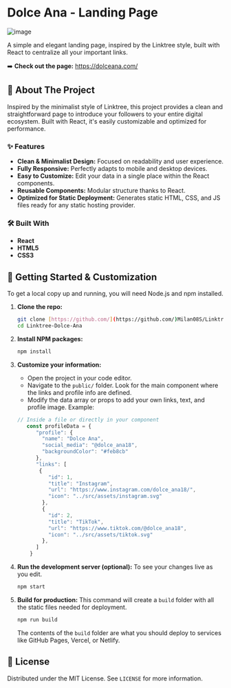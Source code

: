 # Dolce Ana - Landing Page

![image](https://github.com/user-attachments/assets/ea4e0b05-9554-40b6-8926-8c17d0668fe6)


A simple and elegant landing page, inspired by the Linktree style, built with React to centralize all your important links.

➡️ **Check out the page:** https://dolceana.com/

## 🌟 About The Project

Inspired by the minimalist style of Linktree, this project provides a clean and straightforward page to introduce your followers to your entire digital ecosystem. Built with React, it's easily customizable and optimized for performance.

### ✨ Features

* **Clean & Minimalist Design:** Focused on readability and user experience.
* **Fully Responsive:** Perfectly adapts to mobile and desktop devices.
* **Easy to Customize:** Edit your data in a single place within the React components.
* **Reusable Components:** Modular structure thanks to React.
* **Optimized for Static Deployment:** Generates static HTML, CSS, and JS files ready for any static hosting provider.

### 🛠️ Built With

* **React**
* **HTML5**
* **CSS3**

## 🚀 Getting Started & Customization

To get a local copy up and running, you will need Node.js and npm installed.

1.  **Clone the repo:**
    ```sh
    git clone [https://github.com/](https://github.com/)Milan08S/Linktree-Dolce-Ana.git
    cd Linktree-Dolce-Ana
    ```

2.  **Install NPM packages:**
    ```sh
    npm install
    ```

3.  **Customize your information:**
    * Open the project in your code editor.
    * Navigate to the `public/` folder. Look for the main component where the links and profile info are defined.
    * Modify the data array or props to add your own links, text, and profile image. Example:

    ```javascript
    // Inside a file or directly in your component
       const profileData = {
          "profile": {
            "name": "Dolce Ana",
            "social_media": "@dolce_ana18",
            "backgroundColor": "#feb8cb"
          },
          "links": [
           {
              "id": 1,
              "title": "Instagram",
              "url": "https://www.instagram.com/dolce_ana18/",
              "icon": "../src/assets/instagram.svg"
            },
            {
              "id": 2,
              "title": "TikTok",
              "url": "https://www.tiktok.com/@dolce_ana18",
              "icon": "../src/assets/tiktok.svg"
            },
          ]
        }
    ```

4.  **Run the development server (optional):**
    To see your changes live as you edit.
    ```sh
    npm start
    ```

5.  **Build for production:**
    This command will create a `build` folder with all the static files needed for deployment.
    ```sh
    npm run build
    ```
    The contents of the `build` folder are what you should deploy to services like GitHub Pages, Vercel, or Netlify.

## 📄 License

Distributed under the MIT License. See `LICENSE` for more information.
